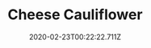 ---
templateKey: blog-post
featuredpost: false
date: 2020-02-23T00:22:22.711Z
title: Cheese Cauliflower
description: It smells great! 
type: cooking
sellPrice: 300
energy: 138
health: 62
featuredimage: /img/Cheese_Cauliflower.png
tags:
  - Cauliflower
  - Cheese
  - edible
---